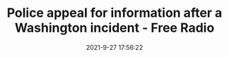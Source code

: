---
"title": "Police appeal for information after a Washington incident - Free Radio"
"date": "2021-9-27 17:56:22"
"feed_name": "GOOGLENEWSINDUSTRIAL"
"feed_website": "https://news.google.com/search?q=industrial%2Bincident&hl=en-US&gl=US&ceid=US:en"
"feed_rss": "https://news.google.com/rss/search?q=industrial%2Bincident&hl=en-US&gl=US&ceid=US:en"
"link": "https://planetradio.co.uk/metro/local/news/police-appeal-for-information-after-a-washington-incident-leads-to-a-fatal-heart-attack/"
"file": "_posts/2021-1-1-54ea274bbe1feefb0e709ab972eda1c8d84472ae.md"
"accident": "1"
"drilling": "0"
"dead": "0"
"injured": "0"
"where": "unknown site"
"place": "unknown place"
---